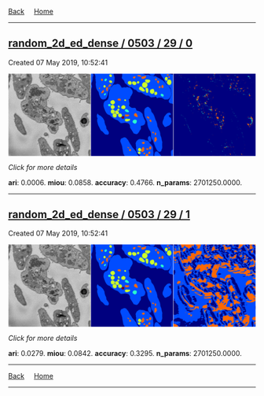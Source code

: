 
[Back](..)&nbsp;&nbsp;&nbsp;&nbsp;&nbsp;[Home](https://leapmanlab.github.io/snapshots)

---

<div class="summary"><a href="0"><h2>random_2d_ed_dense / 0503 / 29 / 0</h2></a><p>Created 07 May 2019, 10:52:41
</p><a href="0"><img src="0/media/summary.png" align="center"></a><p>
<i>Click for more details</i>
</p></div>

**ari**: 0.0006. **miou**: 0.0858. **accuracy**: 0.4766. **n_params**: 2701250.0000. 

---

<div class="summary"><a href="1"><h2>random_2d_ed_dense / 0503 / 29 / 1</h2></a><p>Created 07 May 2019, 10:52:41
</p><a href="1"><img src="1/media/summary.png" align="center"></a><p>
<i>Click for more details</i>
</p></div>

**ari**: 0.0279. **miou**: 0.0842. **accuracy**: 0.3295. **n_params**: 2701250.0000. 

---

[Back](..)&nbsp;&nbsp;&nbsp;&nbsp;&nbsp;[Home](https://leapmanlab.github.io/snapshots)

---